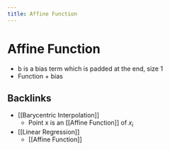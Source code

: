 ```yaml
---
title: Affine Function
---
```


# Affine Function
- b is a bias term which is padded at the end, size 1
- Function + bias
## Backlinks
* [[Barycentric Interpolation]]
	* Point x is an [[Affine Function]] of $x_i$ 
* [[Linear Regression]]
	* [[Affine Function]]

